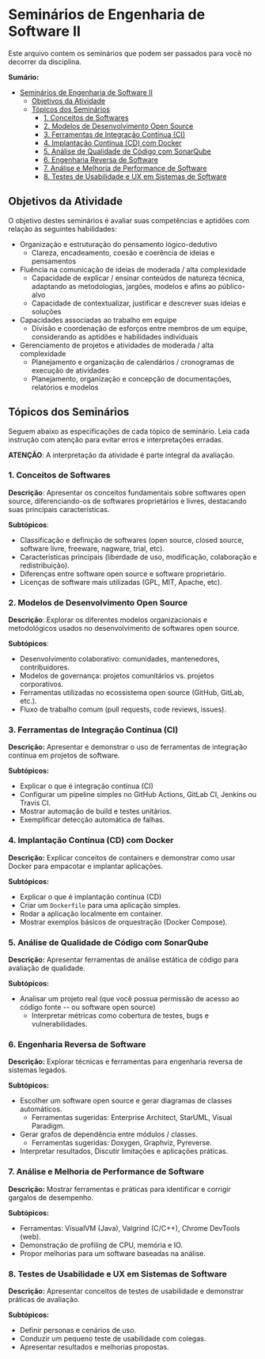 
# Seminários de Engenharia de Software II

Este arquivo contem os seminários que podem ser passados para você no decorrer da disciplina.

**Sumário:**
- [Seminários de Engenharia de Software II](#seminários-de-engenharia-de-software-ii)
  - [Objetivos da Atividade](#objetivos-da-atividade)
  - [Tópicos dos Seminários](#tópicos-dos-seminários)
    - [1. Conceitos de Softwares](#1-conceitos-de-softwares)
    - [2. Modelos de Desenvolvimento Open Source](#2-modelos-de-desenvolvimento-open-source)
    - [3. Ferramentas de Integração Contínua (CI)](#3-ferramentas-de-integração-contínua-ci)
    - [4. Implantação Contínua (CD) com Docker](#4-implantação-contínua-cd-com-docker)
    - [5. Análise de Qualidade de Código com SonarQube](#5-análise-de-qualidade-de-código-com-sonarqube)
    - [6. Engenharia Reversa de Software](#6-engenharia-reversa-de-software)
    - [7. Análise e Melhoria de Performance de Software](#7-análise-e-melhoria-de-performance-de-software)
    - [8. Testes de Usabilidade e UX em Sistemas de Software](#8-testes-de-usabilidade-e-ux-em-sistemas-de-software)

## Objetivos da Atividade

O objetivo destes seminários é avaliar suas competências e aptidões com relação às seguintes habilidades:

- Organização e estruturação do pensamento lógico-dedutivo
  - Clareza, encadeamento, coesão e coerência de ideias e pensamentos
- Fluência na comunicação de ideias de moderada / alta complexidade
  - Capacidade de explicar / ensinar conteúdos de natureza técnica, adaptando as metodologias, jargões, modelos e afins ao público-alvo
  - Capacidade de contextualizar, justificar e descrever suas ideias e soluções
- Capacidades associadas ao trabalho em equipe
  - Divisão e coordenação de esforços entre membros de um equipe, considerando as aptidões e habilidades individuais
- Gerenciamento de projetos e atividades de moderada / alta complexidade
  - Planejamento e organização de calendários / cronogramas de execução de atividades
  - Planejamento, organização e concepção de documentações, relatórios e modelos

## Tópicos dos Seminários

Seguem abaixo as especificações de cada tópico de seminário. Leia cada instrução com atenção para evitar erros e interpretações erradas.

**ATENÇÃO**: A interpretação da atividade é parte integral da avaliação.

### 1. Conceitos de Softwares
**Descrição**: Apresentar os conceitos fundamentais sobre softwares open source, diferenciando-os de softwares proprietários e livres, destacando suas principais características.

**Subtópicos**:
- Classificação e definição de softwares (open source, closed source, software livre, freeware, nagware, trial, etc).
- Características principais (liberdade de uso, modificação, colaboração e redistribuição).
- Diferenças entre software open source e software proprietário.
- Licenças de software mais utilizadas (GPL, MIT, Apache, etc).

### 2. Modelos de Desenvolvimento Open Source
**Descrição**: Explorar os diferentes modelos organizacionais e metodológicos usados no desenvolvimento de softwares open source.

**Subtópicos**:
- Desenvolvimento colaborativo: comunidades, mantenedores, contribuidores.
- Modelos de governança: projetos comunitários vs. projetos corporativos.
- Ferramentas utilizadas no ecossistema open source (GitHub, GitLab, etc.).
- Fluxo de trabalho comum (pull requests, code reviews, issues).

### 3. Ferramentas de Integração Contínua (CI)
**Descrição:** Apresentar e demonstrar o uso de ferramentas de integração contínua em projetos de software.

**Subtópicos:**
- Explicar o que é integração contínua (CI)
- Configurar um pipeline simples no GitHub Actions, GitLab CI, Jenkins ou Travis CI.
- Mostrar automação de build e testes unitários.
- Exemplificar detecção automática de falhas.

### 4. Implantação Contínua (CD) com Docker
**Descrição:** Explicar conceitos de containers e demonstrar como usar Docker para empacotar e implantar aplicações.

**Subtópicos:**
- Explicar o que é implantação contínua (CD)
- Criar um ``Dockerfile`` para uma aplicação simples.
- Rodar a aplicação localmente em container.
- Mostrar exemplos básicos de orquestração (Docker Compose).

### 5. Análise de Qualidade de Código com SonarQube
**Descrição:** Apresentar ferramentas de análise estática de código para avaliação de qualidade.

**Subtópicos:**
- Analisar um projeto real (que você possua permissão de acesso ao código fonte -- ou software open source)
  - Interpretar métricas como cobertura de testes, bugs e vulnerabilidades.

### 6. Engenharia Reversa de Software
**Descrição:** Explorar técnicas e ferramentas para engenharia reversa de sistemas legados.

**Subtópicos:**
- Escolher um software open source e gerar diagramas de classes automáticos.
  - Ferramentas sugeridas: Enterprise Architect, StarUML, Visual Paradigm.
- Gerar grafos de dependência entre módulos / classes.
  - Ferramentas sugeridas: Doxygen, Graphviz, Pyreverse.
- Interpretar resultados, Discutir limitações e aplicações práticas.

### 7. Análise e Melhoria de Performance de Software
**Descrição:** Mostrar ferramentas e práticas para identificar e corrigir gargalos de desempenho.

**Subtópicos:**
- Ferramentas: VisualVM (Java), Valgrind (C/C++), Chrome DevTools (web).
- Demonstração de profiling de CPU, memória e IO.
- Propor melhorias para um software baseadas na análise.

### 8. Testes de Usabilidade e UX em Sistemas de Software
**Descrição:** Apresentar conceitos de testes de usabilidade e demonstrar práticas de avaliação.

**Subtópicos:**
- Definir personas e cenários de uso.
- Conduzir um pequeno teste de usabilidade com colegas.
- Apresentar resultados e melhorias propostas.



